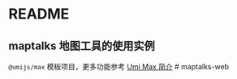 # README

## maptalks 地图工具的使用实例

`@umijs/max` 模板项目，更多功能参考 [Umi Max 简介](https://umijs.org/docs/max/introduce) #   m a p t a l k s - w e b     
